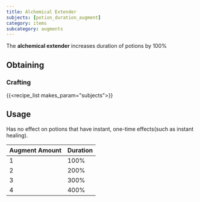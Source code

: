 ```yaml
---
title: Alchemical Extender
subjects: [potion_duration_augment]
category: items
subcategory: augments
---
```


The **alchemical extender** increases duration of potions by 100%

Obtaining
---------

### Crafting
{{<recipe_list makes_param="subjects">}}

Usage
-----

Has no effect on potions that have instant, one-time effects(such as instant healing).

|Augment Amount|Duration|
|---|---|
|1|100%|
|2|200%|
|3|300%|
|4|400%|